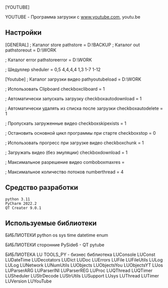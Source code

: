 [YOUTUBE]

YOUTUBE - Программа загрузки с www.youtube.com, youtu.be

Настройки
-------------------
[GENERAL]
; Каталог store
pathstore = D:\!BACKUP
; Каталог out
pathstoreout = D:\WORK

; Каталог error
pathstoreerror = D:\WORK

; Шедуллер
sheduler = 0,5 4,4,4,4 1,3 1-7 1-12

[Youtube]
; Каталог загрузки видео
pathyoutubeload = D:\WORK

; Использовать Clipboard
checkboxcliboard = 1

; Автоматически запускать загрузку
checkboxautodownload = 1

; Автоматически удалять из списка после загрузки
checkboxautodelete = 1

; Пропускать загруженные видео
checkboxskipexists = 1

; Остановить основной цикл программы при старте
checkboxstop = 0

; Использовать прогресс при загрузке видео
checkboxchunk = 1

; Загружать видео (без эмуляции)
checkboxdownload = 1

; Максимальное разрешение видео
comboboxmaxres = 

; Максимальное количество потоков
numberthread = 4

Средство разработки
-------------------
    python 3.11
    PyCharm 2022.2
    QT Creater 9.0.1

Используемые библиотеки
-------------------
БИБЛИОТЕКИ python
    os
    sys
    time
    datetime
    enum

БИБЛИОТЕКИ сторонние
    PySide6 - QT
    pytube

БИБЛИОТЕКА LU
    TOOLS_PY - бизнес библиотека
    LUConsole
    LUConst
    LUDateTime
    LUDecotators
    LUDict
    LUDoc
    LUErrors
    LUFile
    LUFileUtils
    LULog
    LULog
    LUNetwork
    LUNumUtils
    LUObjects
    LUObjectsYou
    LUObjectsYT
    LUos
    LUParserARG
    LUParserINI
    LUParserREG
    LUProc
    LUQThread
    LUQTimer
    LUSheduler
    LUStrDecode
    LUStrUtils
    LUSupport
    LUsys
    LUThread
    LUTimer
    LUVersion
    LUYouTube

